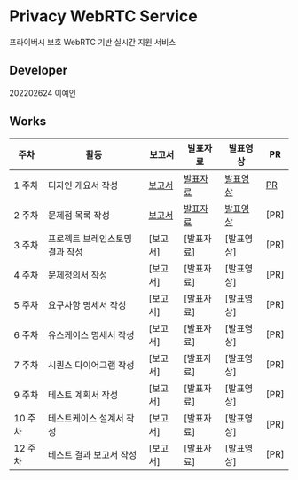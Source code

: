 # Privacy WebRTC Service
프라이버시 보호 WebRTC 기반 실시간 지원 서비스

## Developer

202202624 이예인

## Works

| 주차  | 활동 | 보고서 | 발표자료 | 발표영상 | PR |
|------|------|--------|----------|----------|----|
| 1 주차 | 디자인 개요서 작성 | [보고서](https://docs.google.com/document/d/1D84bHqmAUB9FyvbwJpJi2gFC0ow5EFTh/edit?usp=sharing&ouid=116586439470799169786&rtpof=true&sd=true)| [발표자료](https://drive.google.com/file/d/1D7cf2aIrAVjbhxE_OqkDTPflAptu2W_x/view?usp=sharing) | [발표영상](https://youtu.be/z570EzBaHbY?si=IamLZpoUD0n9iSxB) | [PR](https://github.com/iyeaaa/PrivRTC/pull/1) |
| 2 주차 | 문제점 목록 작성 | [보고서](https://docs.google.com/document/d/1B39P3VaW5kyzE35y2tpu1f_5MAD0f8Cc/edit?usp=sharing&ouid=116586439470799169786&rtpof=true&sd=true) | [발표자료](https://drive.google.com/file/d/1B9VSfkzs4219AWWWMwiN-AtI2dsyg65R/view?usp=sharing) | [발표영상](https://youtu.be/bX-g0Ycl_NE) | [PR] |
| 3 주차 | 프로젝트 브레인스토밍 결과 작성 | [보고서] | [발표자료] | [발표영상] | [PR] |
| 4 주차 | 문제정의서 작성 | [보고서] | [발표자료] | [발표영상] | [PR] |
| 5 주차 | 요구사항 명세서 작성 | [보고서] | [발표자료] | [발표영상] | [PR] |
| 6 주차 | 유스케이스 명세서 작성 | [보고서] | [발표자료] | [발표영상] | [PR] |
| 7 주차 | 시퀀스 다이어그램 작성 | [보고서] | [발표자료] | [발표영상] | [PR] |
| 9 주차 | 테스트 계획서 작성 | [보고서] | [발표자료] | [발표영상] | [PR] |
| 10 주차 | 테스트케이스 설계서 작성 | [보고서] | [발표자료] | [발표영상] | [PR] |
| 12 주차 | 테스트 결과 보고서 작성 | [보고서] | [발표자료] | [발표영상] | [PR] |
